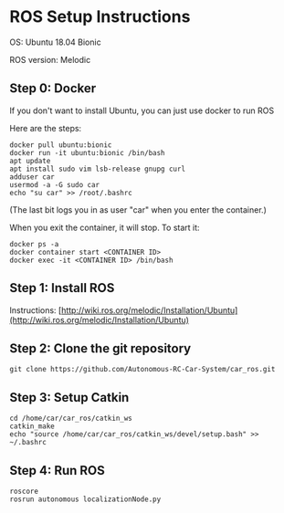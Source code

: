 # ROS Setup Instructions

OS: Ubuntu 18.04 Bionic

ROS version: Melodic

## Step 0: Docker

If you don't want to install Ubuntu, you can just use docker to run ROS

Here are the steps:
```
docker pull ubuntu:bionic
docker run -it ubuntu:bionic /bin/bash
apt update
apt install sudo vim lsb-release gnupg curl
adduser car
usermod -a -G sudo car
echo "su car" >> /root/.bashrc
```
(The last bit logs you in as user "car" when you enter the container.)

When you exit the container, it will stop. To start it:
```
docker ps -a
docker container start <CONTAINER ID>
docker exec -it <CONTAINER ID> /bin/bash
```

## Step 1: Install ROS

Instructions: [http://wiki.ros.org/melodic/Installation/Ubuntu](http://wiki.ros.org/melodic/Installation/Ubuntu)

## Step 2: Clone the git repository

```
git clone https://github.com/Autonomous-RC-Car-System/car_ros.git
```

## Step 3: Setup Catkin

```
cd /home/car/car_ros/catkin_ws
catkin_make
echo "source /home/car/car_ros/catkin_ws/devel/setup.bash" >> ~/.bashrc
```

## Step 4: Run ROS

```
roscore
rosrun autonomous localizationNode.py
```
